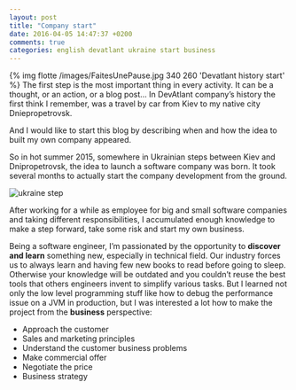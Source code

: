 ```yaml
---
layout: post
title: "Company start"
date: 2016-04-05 14:47:37 +0200
comments: true
categories: english devatlant ukraine start business
---
```


{% img flotte /images/FaitesUnePause.jpg 340 260 'Devatlant history start' %}
The first step is the most important thing in every activity. It can be a thought, or an action, or a blog post…  In DevAtlant company’s history the first think I remember, was a travel by car from Kiev to my native city Dniepropetrovsk.

And I would like to start this blog by describing when and how the idea to built my own company appeared.

<!-- more -->
So in hot summer 2015, somewhere in Ukrainian steps between Kiev and Dnipropetrovsk, 
the idea to launch a software company was born. It took several months to actually start the company development from the ground. 

![ukraine step](/images/ukraine_poltava.jpg "Ukraene Poltava step")

After working for a while as employee for big and small software companies and taking different responsibilities, I accumulated enough knowledge to make a step forward, take some risk and start my own business. 

Being a software engineer, I’m passionated by the opportunity to **discover and learn** something new, especially in technical field. Our industry forces us to always learn and having few new books to read before going to sleep. Otherwise your knowledge will be outdated and you couldn’t reuse the best tools that others engineers invent to simplify various tasks. But I learned not only the low level programming stuff like how to debug the performance issue on a JVM in production, but I was interested a lot how to make the project from the __business__ perspective:

* Approach the customer
* Sales and marketing principles
* Understand the customer business problems
* Make commercial offer
* Negotiate the price
* Business strategy


